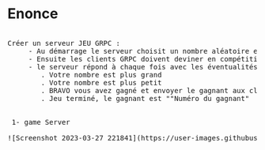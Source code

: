 # Enonce 
<pre>

Créer un serveur JEU GRPC :
     - Au démarrage le serveur choisit un nombre aléatoire entre 1 et 1000. 
     - Ensuite les clients GRPC doivent deviner en compétition le nombre secret.
     - le serveur répond à chaque fois avec les éventualités suivantes :
        . Votre nombre est plus grand
        . Votre nombre est plus petit
        . BRAVO vous avez gagné et envoyer le gagnant aux clients
        . Jeu terminé, le gagnant est ""Numéro du gagnant"

 
 1- game Server
 
![Screenshot 2023-03-27 221841](https://user-images.githubusercontent.com/85403056/228087007-a5e44e41-dbc2-44da-9877-51af3c1cb52e.png)

 </pre>


